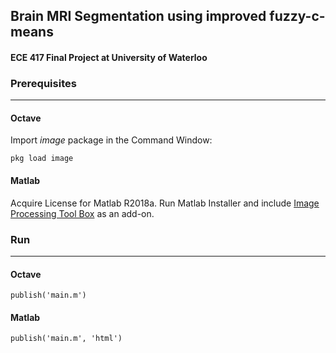 ## Brain MRI Segmentation using improved fuzzy-c-means

#### ECE 417 Final Project at University of Waterloo

### Prerequisites
------

#### Octave

Import *image* package in the Command Window:

```
pkg load image
```

#### Matlab

Acquire License for Matlab R2018a.
Run Matlab Installer and include [Image Processing Tool Box](https://www.mathworks.com/help/images/index.html) as an add-on.

### Run
------

#### Octave

```
publish('main.m')
```

#### Matlab

```
publish('main.m', 'html')

```

